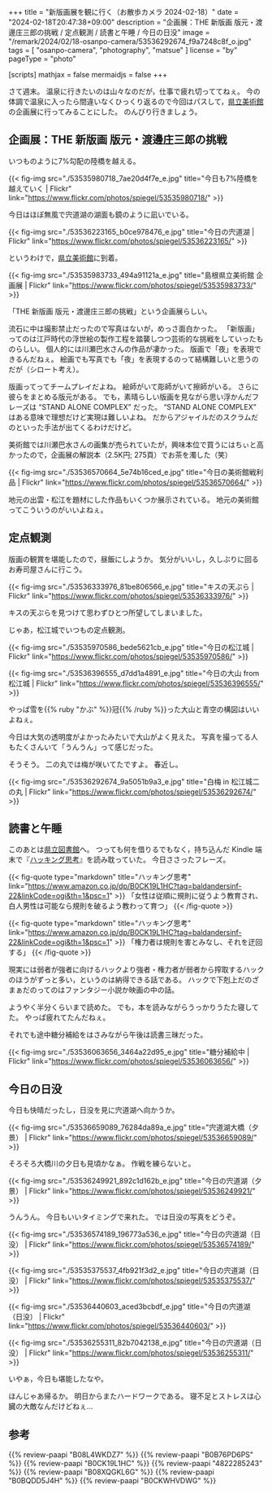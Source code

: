 +++
title = "新版画展を観に行く（お散歩カメラ 2024-02-18）"
date =  "2024-02-18T20:47:38+09:00"
description = "企画展：THE 新版画 版元・渡邊庄三郎の挑戦 / 定点観測 / 読書と午睡 / 今日の日没"
image = "/remark/2024/02/18-osanpo-camera/53536292674_f9a7248c8f_o.jpg"
tags = [ "osanpo-camera", "photography", "matsue" ]
license = "by"
pageType = "photo"

[scripts]
  mathjax = false
  mermaidjs = false
+++

さて週末。
温泉に行きたいのは山々なのだが，仕事で疲れ切っててねぇ。
今の体調で温泉に入ったら間違いなくひっくり返るので今回はパスして，[県立美術館][島根県立美術館]の企画展に行ってみることにした。
のんびり行きましょう。

## 企画展：THE 新版画 版元・渡邊庄三郎の挑戦

いつものように7%勾配の陸橋を越える。

{{< fig-img src="./53535980718_7ae20d4f7e_e.jpg" title="今日も7%陸橋を越えていく | Flickr" link="https://www.flickr.com/photos/spiegel/53535980718/" >}}

今日はほぼ無風で宍道湖の湖面も鏡のように凪いでいる。

{{< fig-img src="./53536223165_b0ce978476_e.jpg" title="今日の宍道湖 | Flickr" link="https://www.flickr.com/photos/spiegel/53536223165/" >}}

というわけで，[県立美術館][島根県立美術館]に到着。

{{< fig-img src="./53535983733_494a91121a_e.jpg" title="島根県立美術館 企画展 | Flickr" link="https://www.flickr.com/photos/spiegel/53535983733/" >}}

「THE 新版画 版元・渡邊庄三郎の挑戦」という企画展らしい。

流石に中は撮影禁止だったので写真はないが，めっさ面白かった。
「新版画」ってのは江戸時代の浮世絵の製作工程を踏襲しつつ芸術的な挑戦をしていったものらしい。
個人的には川瀬巴水さんの作品が凄かった。
版画で「夜」を表現できるんだねぇ。
絵画でも写真でも「夜」を表現するのって結構難しいと思うのだが（シロート考え）。

版画ってってチームプレイだよね。
絵師がいて彫師がいて擦師がいる。
さらに彼らをまとめる版元がある。
でも，素晴らしい版画を見ながら思い浮かんだフレーズは “STAND ALONE COMPLEX” だった。
“STAND ALONE COMPLEX” はある意味で理想だけど実現は難しいよね。
だからアジャイルだのスクラムだのといった手法が出てくるわけだけど。

美術館では川瀬巴水さんの画集が売られていたが，興味本位で買うにはちぃと高かったので，企画展の解説本（2.5K円; 275頁）でお茶を濁した（笑）

{{< fig-img src="./53536570664_5e74b16ced_e.jpg" title="今日の美術館戦利品 | Flickr" link="https://www.flickr.com/photos/spiegel/53536570664/" >}}

地元の出雲・松江を題材にした作品もいくつか展示されている。
地元の美術館ってこういうのがいいよねぇ。

## 定点観測

版画の観賞を堪能したので，昼飯にしようか。
気分がいいし，久しぶりに回るお寿司屋さんに行こう。

{{< fig-img src="./53536333976_81be806566_e.jpg" title="キスの天ぷら | Flickr" link="https://www.flickr.com/photos/spiegel/53536333976/" >}}

キスの天ぷらを見つけて思わずひとつ所望してしまいました。

じゃあ，松江城でいつもの定点観測。

{{< fig-img src="./53535970586_bede5621cb_e.jpg" title="今日の松江城 | Flickr" link="https://www.flickr.com/photos/spiegel/53535970586/" >}}

{{< fig-img src="./53536396555_d7dd1a4891_e.jpg" title="今日の大山 from 松江城 | Flickr" link="https://www.flickr.com/photos/spiegel/53536396555/" >}}

やっぱ雪を{{% ruby "かぶ" %}}冠{{% /ruby %}}った大山と青空の構図はいいよねぇ。

今日は大気の透明度がよかったみたいで大山がよく見えた。
写真を撮ってる人もたくさんいて「うんうん」って感じだった。

そうそう。
二の丸では梅が咲いてたですよ。
春近し。

{{< fig-img src="./53536292674_9a5051b9a3_e.jpg" title="白梅 in 松江城二の丸 | Flickr" link="https://www.flickr.com/photos/spiegel/53536292674/" >}}

## 読書と午睡

このあとは[県立図書館][島根県立図書館]へ。
つっても何を借りるでもなく，持ち込んだ Kindle 端末で『[ハッキング思考](https://www.amazon.co.jp/dp/B0CK19L1HC?tag=baldandersinf-22&linkCode=ogi&th=1&psc=1 "Amazon.co.jp: ハッキング思考　強者はいかにしてルールを歪めるのか、それを正すにはどうしたらいいのか eBook : ブルース・シュナイアー, 高橋 聡: Kindleストア")』を読み耽っていた。
今日ささったフレーズ。

{{< fig-quote type="markdown" title="ハッキング思考" link="https://www.amazon.co.jp/dp/B0CK19L1HC?tag=baldandersinf-22&linkCode=ogi&th=1&psc=1" >}}
「女性は従順に規則に従うよう教育され、白人男性は可能なら規則を破るよう教わって育つ」
{{< /fig-quote >}}

{{< fig-quote type="markdown" title="ハッキング思考" link="https://www.amazon.co.jp/dp/B0CK19L1HC?tag=baldandersinf-22&linkCode=ogi&th=1&psc=1" >}}
「権力者は規則を害とみなし、それを迂回する」
{{< /fig-quote >}}

現実には弱者が強者に向けるハックより強者・権力者が弱者から搾取するハックのほうがずっと多い，というのは納得できる話である。
ハックで下剋上だのざまぁだのってのはファンタジー小説か映画の中の話。

ようやく半分くらいまで読めた。
でも，本を読みながらうっかりうたた寝してた。
やっぱ疲れてたんだねぇ。

それでも途中糖分補給をはさみながら午後は読書三昧だった。

{{< fig-img src="./53536063656_3464a22d95_e.jpg" title="糖分補給中 | Flickr" link="https://www.flickr.com/photos/spiegel/53536063656/" >}}

## 今日の日没

今日も快晴だったし，日没を見に宍道湖へ向かうか。

{{< fig-img src="./53536659089_76284da89a_e.jpg" title="宍道湖大橋（夕景） | Flickr" link="https://www.flickr.com/photos/spiegel/53536659089/" >}}

そろそろ大橋川の夕日も見頃かなぁ。
作戦を練らないと。

{{< fig-img src="./53536249921_892c1d162b_e.jpg" title="今日の宍道湖（夕景） | Flickr" link="https://www.flickr.com/photos/spiegel/53536249921/" >}}

うんうん。
今日もいいタイミングで来れた。
では日没の写真をどうぞ。

{{< fig-img src="./53536574189_196773a536_e.jpg" title="今日の宍道湖（日没） | Flickr" link="https://www.flickr.com/photos/spiegel/53536574189/" >}}

{{< fig-img src="./53535375537_4fb921f3d2_e.jpg" title="今日の宍道湖（日没） | Flickr" link="https://www.flickr.com/photos/spiegel/53535375537/" >}}

{{< fig-img src="./53536440603_aced3bcbdf_e.jpg" title="今日の宍道湖（日没） | Flickr" link="https://www.flickr.com/photos/spiegel/53536440603/" >}}

{{< fig-img src="./53536255311_82b7042138_e.jpg" title="今日の宍道湖（日没） | Flickr" link="https://www.flickr.com/photos/spiegel/53536255311/" >}}

いやぁ，今日も堪能したなや。

ほんじゃあ帰るか。
明日からまたハードワークである。
寝不足とストレスは心臓の大敵なんだけどねぇ...

[島根県立美術館]: https://www.shimane-art-museum.jp/ "SHIMANE ART MUSEUM | 島根県立美術館"
[島根県立図書館]: https://www.library.pref.shimane.lg.jp/

## 参考

{{% review-paapi "B08L4WKDZ7" %}} <!-- PowerShot ZOOM -->
{{% review-paapi "B0B76PD6PS" %}} <!-- サイクリング・シューズ GIRO Tracker -->
{{% review-paapi "B0CK19L1HC" %}} <!-- ハッキング思考 Kindle 版 -->
{{% review-paapi "4822285243" %}} <!-- ピープルウエア Peopleware -->
{{% review-paapi "B08XQGKL6G" %}} <!-- ぐだふわエブリデー -->
{{% review-paapi "B0BQDD5J4H" %}} <!-- 君と世界の終わりに; 世界の終わりに柴犬と #せかしば -->
{{% review-paapi "B0CKWHVDWG" %}} <!-- 花になって - Be a flower 薬屋のひとりごと -->
